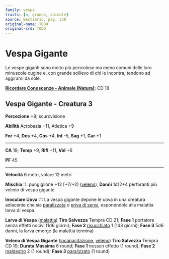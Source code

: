 ```yaml
---
family: vespa
traits: [n, grande, animale]
source: Bestiario, pag. 330
original-name: TODO
original-srd: TODO
---
```


# Vespa Gigante

Le vespe giganti sono molto più pericolose ma meno comuni delle loro minuscole
cugine e, con grande sollievo di chi le incontra, tendono ad aggirarsi da sole.

**[Ricordare Conoscenze - Animale (Natura)](/azioni/abilita/ricordare-conoscenze)**:
CD 18

## Vespa Gigante - Creatura 3

**Percezione** +8; scurovisione

**Abilità** Acrobazia +11, Atletica +9

**For** +4, **Des** +4, **Cos** +4, **Int** -5, **Sag** +1, **Car** +1

---

**CA** 19; **Temp** +9, **Rifl** +11, **Vol** +6

**PF** 45

---

**Velocità** 6 metri, volare 12 metri

**Mischia** :1: pungiglione +12 \[+7/+2] ([veleno](/tratti/veleno)), **Danni**
1d12+4 perforanti più veleno di vespa gigante

**Inoculare Uova** :1: La vespa gigante depone le uova in una creatura adiacente
che sia [paralizzata](/condizioni/paralizzato) o
[priva di sensi](/condizioni/privo-di-sensi), esponendola alla malattia larva di
vespa.

**Larva di Vespa** ([malattia](/tratti/malattia)) **Tiro Salvezza** Tempra CD
21; **Fase 1** portatore senza effetti nocivi (1d6 giorni); **Fase 2**
[risucchiato](/condizioni/risucchiato) 1 (1d3 giorni); **Fase 3** 5d6 danni, la
larva emerge (la malattia termina)

**Veleno di Vespa Gigante** ([incapacitazione](/tratti/incapacitazione),
[veleno](/tratti/veleno)) **Tiro Salvezza** Tempra CD 19; **Durata Massima** 6
round; **Fase 1** nessun effetto (1 round); **Fase 2**
[maldestro](/condizioni/maldestro) 2 (1 round); **Fase 3**
[paralizzato](/condizioni/paralizzato) (1 round)
